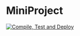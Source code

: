 # MiniProject

[![Compile, Test and Deploy](https://github.com/BernTok1990/MiniProject/actions/workflows/main.yaml/badge.svg?branch=main1)](https://github.com/BernTok1990/MiniProject/actions/workflows/main.yaml)
